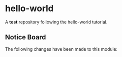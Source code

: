 # hello-world
A __test__ repository following the hello-world tutorial. 

## Notice Board
The following changes have been made to this module:
